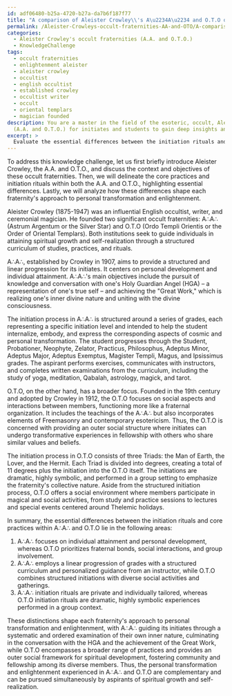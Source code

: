```yaml
---
id: adf06480-b25a-4720-b27a-da7b6f187f77
title: "A comparison of Aleister Crowley\\'s A\u2234A\u2234 and O.T.O occult fraternities"
permalink: /Aleister-Crowleys-occult-fraternities-AA-and-OTO/A-comparison-of-Aleister-Crowleys-AA-and-OTO-occult-fraternities/
categories:
  - Aleister Crowley's occult fraternities (A.A. and O.T.O.)
  - KnowledgeChallenge
tags:
  - occult fraternities
  - enlightenment aleister
  - aleister crowley
  - occultist
  - english occultist
  - established crowley
  - occultist writer
  - occult
  - oriental templars
  - magician founded
description: You are a master in the field of the esoteric, occult, Aleister Crowley's occult fraternities (A.A. and O.T.O.) and Education. You are a writer of tests, challenges, textbooks and deep knowledge on Aleister Crowley's occult fraternities
  (A.A. and O.T.O.) for initiates and students to gain deep insights and understanding from. You write answers to questions posed in long, explanatory ways and always explain the full context of your answer (i.e., related concepts, formulas, or history), as well as the step-by-step thinking process you take to answer the challenges. Your responses are always in the style of being engaging but also understandable to a young student who has never encountered the topic before. Summarize the key themes, ideas, and conclusions at the end.
excerpt: > 
  Evaluate the essential differences between the initiation rituals and core practices within Aleister Crowley's A.A. and O.T.O., and analyze how these distinctions shape each fraternity's approach to personal transformation and enlightenment.
---
```

To address this knowledge challenge, let us first briefly introduce Aleister Crowley, the A.A. and O.T.O., and discuss the context and objectives of these occult fraternities. Then, we will delineate the core practices and initiation rituals within both the A.A. and O.T.O., highlighting essential differences. Lastly, we will analyze how these differences shape each fraternity's approach to personal transformation and enlightenment. 

Aleister Crowley (1875-1947) was an influential English occultist, writer, and ceremonial magician. He founded two significant occult fraternities: A∴A∴ (Astrum Argentum or the Silver Star) and O.T.O (Ordo Templi Orientis or the Order of Oriental Templars). Both institutions seek to guide individuals in attaining spiritual growth and self-realization through a structured curriculum of studies, practices, and rituals.

A∴A∴, established by Crowley in 1907, aims to provide a structured and linear progression for its initiates. It centers on personal development and individual attainment. A∴A∴'s main objectives include the pursuit of knowledge and conversation with one's Holy Guardian Angel (HGA) – a representation of one's true self – and achieving the "Great Work," which is realizing one's inner divine nature and uniting with the divine consciousness.

The initiation process in A∴A∴ is structured around a series of grades, each representing a specific initiation level and intended to help the student internalize, embody, and express the corresponding aspects of cosmic and personal transformation. The student progresses through the Student, Probationer, Neophyte, Zelator, Practicus, Philosophus, Adeptus Minor, Adeptus Major, Adeptus Exemptus, Magister Templi, Magus, and Ipsissimus grades. The aspirant performs exercises, communicates with instructors, and completes written examinations from the curriculum, including the study of yoga, meditation, Qabalah, astrology, magick, and tarot.

O.T.O, on the other hand, has a broader focus. Founded in the 19th century and adopted by Crowley in 1912, the O.T.O focuses on social aspects and interactions between members, functioning more like a fraternal organization. It includes the teachings of the A∴A∴ but also incorporates elements of Freemasonry and contemporary esotericism. Thus, the O.T.O is concerned with providing an outer social structure where initiates can undergo transformative experiences in fellowship with others who share similar values and beliefs.

The initiation process in O.T.O consists of three Triads: the Man of Earth, the Lover, and the Hermit. Each Triad is divided into degrees, creating a total of 11 degrees plus the initiation into the O.T.O itself. The initiations are dramatic, highly symbolic, and performed in a group setting to emphasize the fraternity's collective nature. Aside from the structured initiation process, O.T.O offers a social environment where members participate in magical and social activities, from study and practice sessions to lectures and special events centered around Thelemic holidays.

In summary, the essential differences between the initiation rituals and core practices within A∴A∴ and O.T.O lie in the following areas:

1. A∴A∴ focuses on individual attainment and personal development, whereas O.T.O prioritizes fraternal bonds, social interactions, and group involvement.
2. A∴A∴ employs a linear progression of grades with a structured curriculum and personalized guidance from an instructor, while O.T.O combines structured initiations with diverse social activities and gatherings.
3. A∴A∴ initiation rituals are private and individually tailored, whereas O.T.O initiation rituals are dramatic, highly symbolic experiences performed in a group context.

These distinctions shape each fraternity's approach to personal transformation and enlightenment, with A∴A∴ guiding its initiates through a systematic and ordered examination of their own inner nature, culminating in the conversation with the HGA and the achievement of the Great Work, while O.T.O encompasses a broader range of practices and provides an outer social framework for spiritual development, fostering community and fellowship among its diverse members. Thus, the personal transformation and enlightenment experienced in A∴A∴ and O.T.O are complementary and can be pursued simultaneously by aspirants of spiritual growth and self-realization.
